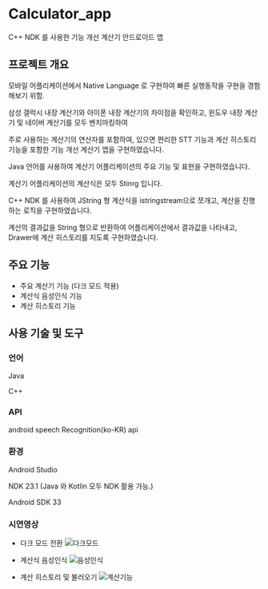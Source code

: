 # Calculator_app
C++ NDK 를 사용한 기능 개선 계산기 안드로이드 앱


## 프로젝트 개요

모바일 어플리케이션에서 Native Language 로 구현하여 빠른 실행동작을 구현을 경험해보기 위함.

삼성 갤럭시 내장 계산기와 아이폰 내장 계산기의 차이점을 확인하고, 윈도우 내장 계산기 및 네이버 계산기를 모두 벤치마킹하여

주로 사용하는 계산기의 연산자를 포함하여, 있으면 편리한 STT 기능과 계산 히스토리 기능을 포함한 기능 개선 계산기 앱을 구현하였습니다.

Java 언어를 사용하여 계산기 어플리케이션의 주요 기능 및 표현을 구현하였습니다.

계산기 어플리케이션의 계산식은 모두 Stinrg 입니다.

C++ NDK 를 사용하여 JString 형 계산식을 istringstream으로 쪼개고, 계산을 진행하는 로직을 구현하였습니다.

계산의 결과값을 String 형으로 반환하여 어플리케이션에서 결과값을 나타내고, Drawer에 계산 히스토리를 지도록 구현하였습니다.

## 주요 기능

- 주요 계산기 기능 (다크 모드 적용)
- 계산식 음성인식 기능
- 계산 히스토리 기능

## 사용 기술 및 도구
### 언어
Java

C++

### API

android speech Recognition(ko-KR) api

### 환경
Android Studio

NDK 23.1 (Java 와 Kotlin 모두 NDK 활용 가능.)

Android SDK 33

### 시연영상
- 다크 모드 전환
![다크모드](https://github.com/Kimdeokryun/Calculator_app/assets/96904134/3d82a389-3c7c-4bf6-bfd6-5c6358dcf608)

  
- 계산식 음성인식
![음성인식](https://github.com/Kimdeokryun/Calculator_app/assets/96904134/90ce8c5d-ae98-4fca-8e75-44735ca2dc08)

  
- 계산 히스토리 및 불러오기
![계산기능](https://github.com/Kimdeokryun/Calculator_app/assets/96904134/14e67a88-7f50-46fe-9348-0fd30ed5a652)

